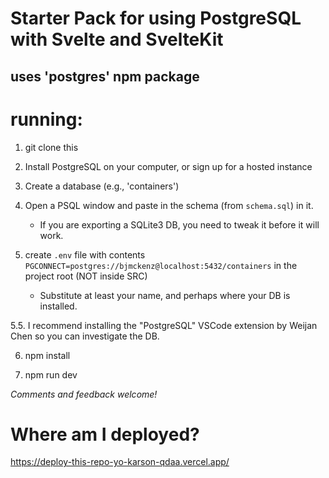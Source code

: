 # Starter Pack for using PostgreSQL with Svelte and SvelteKit

## uses 'postgres' npm package

# running:

1. git clone this

2. Install PostgreSQL on your computer, or sign up for a hosted instance

3. Create a database (e.g., 'containers')

4. Open a PSQL window and paste in the schema (from `schema.sql`) in it.

   - If you are exporting a SQLite3 DB, you need to tweak it before it will work.

5. create `.env` file with contents `PGCONNECT=postgres://bjmckenz@localhost:5432/containers` in the project root (NOT inside SRC)
   - Substitute at least your name, and perhaps where your DB is installed.

5.5. I recommend installing the "PostgreSQL" VSCode extension by Weijan Chen so you can investigate the DB.

6. npm install

7. npm run dev

_Comments and feedback welcome!_

# Where am I deployed?

<https://deploy-this-repo-yo-karson-qdaa.vercel.app/>
